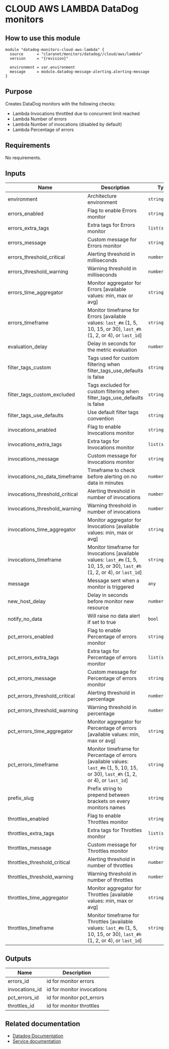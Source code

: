 # CLOUD AWS LAMBDA DataDog monitors

## How to use this module

```hcl
module "datadog-monitors-cloud-aws-lambda" {
  source      = "claranet/monitors/datadog//cloud/aws/lambda"
  version     = "{revision}"

  environment = var.environment
  message     = module.datadog-message-alerting.alerting-message
}

```

## Purpose

Creates DataDog monitors with the following checks:

- Lambda Invocations throttled due to concurrent limit reached
- Lambda Number of errors
- Lambda Number of invocations (disabled by default)
- Lambda Percentage of errors

## Requirements

No requirements.

## Inputs

| Name | Description | Type | Default | Required |
|------|-------------|------|---------|:--------:|
| environment | Architecture environment | `string` | n/a | yes |
| errors\_enabled | Flag to enable Errors monitor | `string` | `"false"` | no |
| errors\_extra\_tags | Extra tags for Errors monitor | `list(string)` | `[]` | no |
| errors\_message | Custom message for Errors monitor | `string` | `""` | no |
| errors\_threshold\_critical | Alerting threshold in milliseconds | `number` | `3` | no |
| errors\_threshold\_warning | Warning threshold in milliseconds | `number` | `1` | no |
| errors\_time\_aggregator | Monitor aggregator for Errors [available values: min, max or avg] | `string` | `"sum"` | no |
| errors\_timeframe | Monitor timeframe for Errors [available values: `last_#m` (1, 5, 10, 15, or 30), `last_#h` (1, 2, or 4), or `last_1d`] | `string` | `"last_1h"` | no |
| evaluation\_delay | Delay in seconds for the metric evaluation | `number` | `900` | no |
| filter\_tags\_custom | Tags used for custom filtering when filter\_tags\_use\_defaults is false | `string` | `"*"` | no |
| filter\_tags\_custom\_excluded | Tags excluded for custom filtering when filter\_tags\_use\_defaults is false | `string` | `""` | no |
| filter\_tags\_use\_defaults | Use default filter tags convention | `string` | `"true"` | no |
| invocations\_enabled | Flag to enable Invocations monitor | `string` | `"false"` | no |
| invocations\_extra\_tags | Extra tags for Invocations monitor | `list(string)` | `[]` | no |
| invocations\_message | Custom message for Invocations monitor | `string` | `""` | no |
| invocations\_no\_data\_timeframe | Timeframe to check before alerting on no data in minutes | `number` | `120` | no |
| invocations\_threshold\_critical | Alerting threshold in number of invocations | `number` | `1` | no |
| invocations\_threshold\_warning | Warning threshold in number of invocations | `number` | `2` | no |
| invocations\_time\_aggregator | Monitor aggregator for Invocations [available values: min, max or avg] | `string` | `"sum"` | no |
| invocations\_timeframe | Monitor timeframe for Invocations [available values: `last_#m` (1, 5, 10, 15, or 30), `last_#h` (1, 2, or 4), or `last_1d`] | `string` | `"last_30m"` | no |
| message | Message sent when a monitor is triggered | `any` | n/a | yes |
| new\_host\_delay | Delay in seconds before monitor new resource | `number` | `300` | no |
| notify\_no\_data | Will raise no data alert if set to true | `bool` | `true` | no |
| pct\_errors\_enabled | Flag to enable Percentage of errors monitor | `string` | `"true"` | no |
| pct\_errors\_extra\_tags | Extra tags for Percentage of errors monitor | `list(string)` | `[]` | no |
| pct\_errors\_message | Custom message for Percentage of errors monitor | `string` | `""` | no |
| pct\_errors\_threshold\_critical | Alerting threshold in percentage | `number` | `30` | no |
| pct\_errors\_threshold\_warning | Warning threshold in percentage | `number` | `20` | no |
| pct\_errors\_time\_aggregator | Monitor aggregator for Percentage of errors [available values: min, max or avg] | `string` | `"sum"` | no |
| pct\_errors\_timeframe | Monitor timeframe for Percentage of errors [available values: `last_#m` (1, 5, 10, 15, or 30), `last_#h` (1, 2, or 4), or `last_1d`] | `string` | `"last_1h"` | no |
| prefix\_slug | Prefix string to prepend between brackets on every monitors names | `string` | `""` | no |
| throttles\_enabled | Flag to enable Throttles monitor | `string` | `"true"` | no |
| throttles\_extra\_tags | Extra tags for Throttles monitor | `list(string)` | `[]` | no |
| throttles\_message | Custom message for Throttles monitor | `string` | `""` | no |
| throttles\_threshold\_critical | Alerting threshold in number of throttles | `number` | `3` | no |
| throttles\_threshold\_warning | Warning threshold in number of throttles | `number` | `1` | no |
| throttles\_time\_aggregator | Monitor aggregator for Throttles [available values: min, max or avg] | `string` | `"sum"` | no |
| throttles\_timeframe | Monitor timeframe for Throttles [available values: `last_#m` (1, 5, 10, 15, or 30), `last_#h` (1, 2, or 4), or `last_1d`] | `string` | `"last_1h"` | no |

## Outputs

| Name | Description |
|------|-------------|
| errors\_id | id for monitor errors |
| invocations\_id | id for monitor invocations |
| pct\_errors\_id | id for monitor pct\_errors |
| throttles\_id | id for monitor throttles |

## Related documentation
* [Datadog Documentation](https://docs.datadoghq.com/integrations/amazon_lambda/)
* [Service documentation](https://docs.aws.amazon.com/lambda/index.html)
